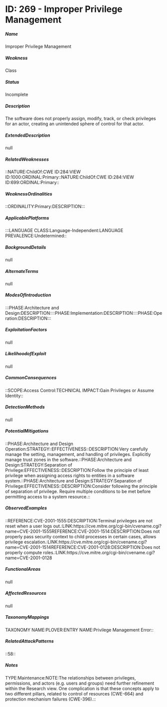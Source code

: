 # ID: 269 - Improper Privilege Management
<h5>Name</h5>Improper Privilege Management
<h5>Weakness</h5>Class
<h5>Status</h5>Incomplete
<h5>Description</h5>The software does not properly assign, modify, track, or check privileges for an actor, creating an unintended sphere of control for that actor.
<h5>ExtendedDescription</h5>null
<h5>RelatedWeaknesses</h5>::NATURE:ChildOf:CWE ID:284:VIEW ID:1000:ORDINAL:Primary::NATURE:ChildOf:CWE ID:284:VIEW ID:699:ORDINAL:Primary::
<h5>WeaknessOrdinalities</h5>::ORDINALITY:Primary:DESCRIPTION:::
<h5>ApplicablePlatforms</h5>:::LANGUAGE CLASS:Language-Independent:LANGUAGE PREVALENCE:Undetermined::
<h5>BackgroundDetails</h5>null
<h5>AlternateTerms</h5>null
<h5>ModesOfIntroduction</h5>:::PHASE:Architecture and Design:DESCRIPTION::::PHASE:Implementation:DESCRIPTION::::PHASE:Operation:DESCRIPTION:::
<h5>ExploitationFactors</h5>null
<h5>LikelihoodofExploit</h5>null
<h5>CommonConsequences</h5>::SCOPE:Access Control:TECHNICAL IMPACT:Gain Privileges or Assume Identity::
<h5>DetectionMethods</h5>null
<h5>PotentialMitigations</h5>::PHASE:Architecture and Design Operation:STRATEGY::EFFECTIVENESS::DESCRIPTION:Very carefully manage the setting, management, and handling of privileges. Explicitly manage trust zones in the software.::PHASE:Architecture and Design:STRATEGY:Separation of Privilege:EFFECTIVENESS::DESCRIPTION:Follow the principle of least privilege when assigning access rights to entities in a software system.::PHASE:Architecture and Design:STRATEGY:Separation of Privilege:EFFECTIVENESS::DESCRIPTION:Consider following the principle of separation of privilege. Require multiple conditions to be met before permitting access to a system resource.::
<h5>ObservedExamples</h5>::REFERENCE:CVE-2001-1555:DESCRIPTION:Terminal privileges are not reset when a user logs out.:LINK:https://cve.mitre.org/cgi-bin/cvename.cgi?name=CVE-2001-1555REFERENCE:CVE-2001-1514:DESCRIPTION:Does not properly pass security context to child processes in certain cases, allows privilege escalation.:LINK:https://cve.mitre.org/cgi-bin/cvename.cgi?name=CVE-2001-1514REFERENCE:CVE-2001-0128:DESCRIPTION:Does not properly compute roles.:LINK:https://cve.mitre.org/cgi-bin/cvename.cgi?name=CVE-2001-0128
<h5>FunctionalAreas</h5>null
<h5>AffectedResources</h5>null
<h5>TaxonomyMappings</h5>TAXONOMY NAME:PLOVER:ENTRY NAME:Privilege Management Error::
<h5>RelatedAttackPatterns</h5>::58::
<h5>Notes</h5>TYPE:Maintenance:NOTE:The relationships between privileges, permissions, and actors (e.g. users and groups) need further refinement within the Research view. One complication is that these concepts apply to two different pillars, related to control of resources (CWE-664) and protection mechanism failures (CWE-396).::

